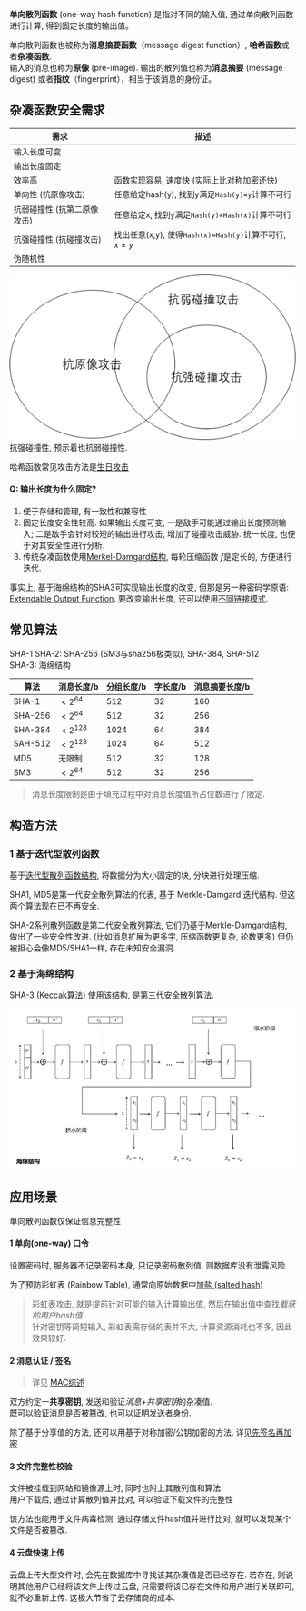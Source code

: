 
**单向散列函数** (one-way hash function) 是指对不同的输入值, 通过单向散列函数进行计算, 得到固定长度的输出值。

单向散列函数也被称为**消息摘要函数**（message digest function）, **哈希函数**或者**杂凑函数**.   
输入的消息也称为**原像** (pre-image). 输出的散列值也称为**消息摘要** (message digest) 或者**指纹**（fingerprint），相当于该消息的身份证。


## 杂凑函数安全需求

| 需求                        | 描述                                                       |
| --------------------------- | ---------------------------------------------------------- |
| 输入长度可变                |                                                            |
| 输出长度固定                |                                                            |
| 效率高                      | 函数实现容易, 速度快 (实际上比对称加密还快)                |
| 单向性 (抗原像攻击)         | 任意给定hash(y), 找到y满足`Hash(y)=y`计算不可行                  |
| 抗弱碰撞性 (抗第二原像攻击) | 任意给定x, 找到y满足`Hash(y)=Hash(x)`计算不可行 |
| 抗强碰撞性 (抗碰撞攻击)   | 找出任意(x,y), 使得`Hash(x)=Hash(y)`计算不可行, $x\neq y$         |
| 伪随机性                    |                                                            |

![|350](../../attach/Pasted%20image%2020230514161907.png)  
抗强碰撞性, 预示着也抗弱碰撞性.

哈希函数常见攻击方法是[生日攻击](生日攻击.md)

#### Q: 输出长度为什么固定?

1. 便于存储和管理, 有一致性和兼容性
2. 固定长度安全性较高. 如果输出长度可变, 一是敌手可能通过输出长度预测输入; 二是敌手会针对较短的输出进行攻击, 增加了碰撞攻击威胁. 统一长度, 也便于对其安全性进行分析.
3. 传统杂凑函数使用[Merkel-Damgard结构](迭代型散列函数.md), 每轮压缩函数 $f$是定长的, 方便进行迭代.

事实上, 基于海绵结构的SHA3可实现输出长度的改变, 但那是另一种密码学原语: [Extendable Output Function](https://crypto.stackexchange.com/questions/54248/what-is-an-extendable-output-function). 要改变输出长度, 还可以使用[不同链接模式](../分组密码/链接模式.md).

## 常见算法

SHA-1
SHA-2: SHA-256 (SM3与sha256极类似), SHA-384, SHA-512  
SHA-3: 海绵结构

| 算法    | 消息长度/b | 分组长度/b | 字长度/b | 消息摘要长度/b |
| ------- | ---------- | ---------- | -------- | -------------- |
| SHA-1   | $<2^{64}$  | 512        | 32       | 160            |
| SHA-256 | $<2^{64}$  | 512        | 32       | 256            |
| SHA-384 | $<2^{128}$ | 1024       | 64       | 384            |
| SAH-512 | $<2^{128}$ | 1024       | 64       | 512            |
| MD5     | 无限制     | 512        | 32       | 128            |
| SM3     | $<2^{64}$  | 512        | 32       | 256               |


> 消息长度限制是由于填充过程中对消息长度值所占位数进行了限定.

## 构造方法

### 1 基于迭代型散列函数

基于[迭代型散列函数结构](迭代型散列函数.md), 将数据分为大小固定的块, 分块进行处理压缩.

SHA1, MD5是第一代安全散列算法的代表, 基于 Merkle-Damgard 迭代结构. 但这两个算法现在已不再安全.

SHA-2系列散列函数是第二代安全散列算法, 它们仍基于Merkle-Damgard结构, 做出了一些安全性改进. (比如消息扩展为更多字, 压缩函数更复杂, 轮数更多) 但仍被担心会像MD5/SHA1一样, 存在未知安全漏洞.

### 2 基于海绵结构

SHA-3 ([Keccak算法](https://keccak.team/files/CSF-0.1.pdf)) 使用该结构, 是第三代安全散列算法.

![|600](../../attach/Pasted%20image%2020230514175826.png)

## 应用场景

单向散列函数仅保证信息完整性

#### 1 单向(one-way) 口令

设置密码时, 服务器不记录密码本身, 只记录密码散列值. 则数据库没有泄露风险.

为了预防彩虹表 (Rainbow Table), 通常向原始数据中[加盐 (salted hash)](消息认证码/MAC综述.md)

> 彩虹表攻击, 就是提前针对可能的输入计算输出值, 然后在输出值中查找*截获的用户hash值*.  
> 针对密钥等简短输入, 彩虹表需存储的表并不大, 计算资源消耗也不多, 因此效果较好.

#### 2 消息认证 / 签名

> 详见 [MAC综述](消息认证码/MAC综述.md)  

双方约定一**共享密钥**, 发送和验证*消息+共享密钥*的杂凑值.   
既可以验证消息是否被篡改, 也可以证明发送者身份.

除了基于分享值的方法, 还可以用基于对称加密/公钥加密的方法. 详见[先签名再加密](../公钥密码/RSA/RSA签名和加密.md)


#### 3 文件完整性校验

文件被挂载到网站和镜像源上时, 同时也附上其散列值和算法.  
用户下载后, 通过计算散列值并比对, 可以验证下载文件的完整性

该方法也能用于文件病毒检测, 通过存储文件hash值并进行比对, 就可以发现某个文件是否被篡改.

#### 4 云盘快速上传

云盘上传大型文件时, 会先在数据库中寻找该其杂凑值是否已经存在. 若存在, 则说明其他用户已经将该文件上传过云盘, 只需要将该已存在文件和用户进行关联即可, 就不必重新上传. 这极大节省了云存储商的成本.

